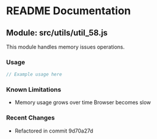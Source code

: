 # README Documentation

## Module: src/utils/util_58.js

This module handles memory issues operations.

### Usage

```javascript
// Example usage here
```

### Known Limitations

- Memory usage grows over time Browser becomes slow

### Recent Changes

- Refactored in commit 9d70a27d
